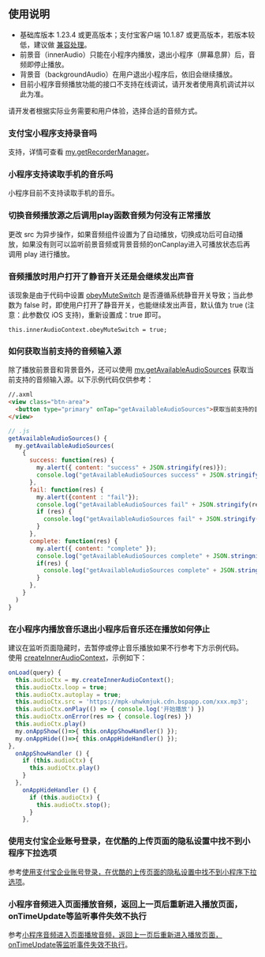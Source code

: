 ## 使用说明
- 基础库版本 1.23.4 或更高版本；支付宝客户端 10.1.87 或更高版本，若版本较低，建议做 [兼容处理](https://opendocs.alipay.com/mini/framework/compatibility)。
- 前景音（innerAudio）只能在小程序内播放，退出小程序（屏幕息屏）后，音频即停止播放。
- 背景音（backgroundAudio）在用户退出小程序后，依旧会继续播放。
- 目前小程序音频播放功能的接口不支持在线调试，请开发者使用真机调试并以此为准。

请开发者根据实际业务需要和用户体验，选择合适的音频方式。

### 支付宝小程序支持录音吗
支持，详情可查看 [my.getRecorderManager](https://opendocs.alipay.com/mini/api/getrecordermanager)。

### 小程序支持读取手机的音乐吗
小程序目前不支持读取手机的音乐。

### 切换音频播放源之后调用play函数音频为何没有正常播放
更改 src 为异步操作，如果音频组件设置为了自动播放，切换成功后可自动播放，如果没有则可以监听前景音频或背景音频的onCanplay进入可播放状态后再调用 play 进行播放。

### 音频播放时用户打开了静音开关还是会继续发出声音
该现象是由于代码中设置 [obeyMuteSwitch](https://opendocs.alipay.com/mini/00bg4q) 是否遵循系统静音开关导致；当此参数为 false 时，即使用户打开了静音开关，也能继续发出声音，默认值为 true (注意：此参数仅 iOS 支持)，重新设置成：true 即可。
```
this.innerAudioContext.obeyMuteSwitch = true;
```

### 如何获取当前支持的音频输入源
除了播放前景音和背景音外，还可以使用 [my.getAvailableAudioSources](https://opendocs.alipay.com/mini/00bg4t) 获取当前支持的音频输入源。以下示例代码仅供参考：
```html
//.axml
<view class="btn-area"> 
  <button type="primary" onTap="getAvailableAudioSources">获取当前支持的音频输入源</button>
</view>
```
```javascript
// .js  
getAvailableAudioSources() {
  my.getAvailableAudioSources(  
    {        
      success: function(res) { 
        my.alert({ content: "success" + JSON.stringify(res)});       
        console.log("getAvailableAudioSources success" + JSON.stringify(res));   
      },      
      fail: function(res) {      
        my.alert({content : "fail"});  
        console.log("getAvailableAudioSources fail" + JSON.stringify(res));   
        if (res) {      
          console.log("getAvailableAudioSources fail" + JSON.stringify(res));     
        }    
      }, 
      complete: function(res) {       
        my.alert({ content: "complete" });  
        console.log("getAvailableAudioSources complete" + JSON.stringnify(res));    
        if(res) {      
          console.log("getAvailableAudioSources complete" + JSON.stringnify(res));  
        }     
      },   
    }  
  ) 
}
```

### 在小程序内播放音乐退出小程序后音乐还在播放如何停止
建议在监听页面隐藏时，去暂停或停止音乐播放如果不行参考下方示例代码。<br />
使用 [createInnerAudioContext](https://opendocs.alipay.com/mini/03l3fn)，示例如下：
```javascript
onLoad(query) {   
  this.audioCtx = my.createInnerAudioContext();    
  this.audioCtx.loop = true;    
  this.audioCtx.autoplay = true;  
  this.audioCtx.src = 'https://mpk-uhwkmjuk.cdn.bspapp.com/xxx.mp3';  
  this.audioCtx.onPlay(() => { console.log('开始播放') })  
  this.audioCtx.onError(res => { console.log(res) })   
  this.audioCtx.play()  
  my.onAppShow(()=>{ this.onAppShowHandler() });   
  my.onAppHide(()=>{ this.onAppHideHandler() }); 
},  
  onAppShowHandler () {  
    if (this.audioCtx) { 
      this.audioCtx.play()  
    } 
  }, 
    onAppHideHandler () { 
      if (this.audioCtx) { 
        this.audioCtx.stop(); 
      }  
    },
```

### 使用支付宝企业账号登录，在优酷的上传页面的隐私设置中找不到小程序下拉选项
参考[使用支付宝企业账号登录，在优酷的上传页面的隐私设置中找不到小程序下拉选项](https://opendocs.alipay.com/support/01rb6u)。

### 小程序音频进入页面播放音频，返回上一页后重新进入播放页面，onTimeUpdate等监听事件失效不执行
参考[小程序音频进入页面播放音频，返回上一页后重新进入播放页面，onTimeUpdate等监听事件失效不执行](https://opendocs.alipay.com/support/01rb6v)。
